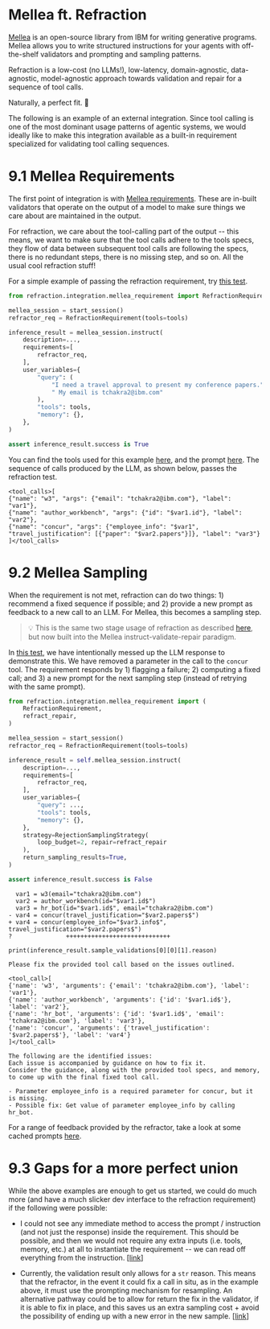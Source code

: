# Mellea ft. Refraction

[Mellea](https://mellea.ai) is an open-source library from IBM for writing generative programs.
Mellea allows you to write structured instructions for your agents with off-the-shelf validators
and prompting and sampling patterns.

Refraction is a low-cost (no LLMs!), low-latency, domain-agnostic, data-agnostic, model-agnostic
approach towards validation and repair for a sequence of tool calls.

Naturally, a perfect fit. 🤗

The following is an example of an external integration.
Since tool calling is one of the most dominant usage patterns of agentic systems,
we would ideally like to make this integration available as a built-in requirement
specialized for validating tool calling sequences.

# 9.1 Mellea Requirements

The first point of integration is with [Mellea requirements](https://docs.mellea.ai/overview/requirements#validating-requirements).
These are in-built validators that operate on the output of a model
to make sure things we care about are maintained in the output.

For refraction, we care about the tool-calling part of the output -- this means, we
want to make sure that the tool calls adhere to the tools specs, they flow of data
between subsequent tool calls are following the specs, there is no redundant steps,
there is no missing step, and so on. All the usual cool refraction stuff!

For a simple example of passing the refraction requirement, try [this test](../../../../tests/pre-tool-reflection/refraction/mellea/test_mellea.py#L26).

```python
from refraction.integration.mellea_requirement import RefractionRequirement

mellea_session = start_session()
refractor_req = RefractionRequirement(tools=tools)

inference_result = mellea_session.instruct(
    description=...,
    requirements=[
        refractor_req,
    ],
    user_variables={
        "query": (
            "I need a travel approval to present my conference papers."
            " My email is tchakra2@ibm.com"
        ),
        "tools": tools,
        "memory": {},
    },
)

assert inference_result.success is True
```

You can find the tools used for this example [here](../../../../../tests/utils/refraction/tools/sample_tool_specs.py),
and the prompt [here](../../../../../tests/utils/refraction/mellea/prompt.py).
The sequence of calls produced by the LLM, as shown below, passes the refraction test.

```
<tool_calls>[
{"name": "w3", "args": {"email": "tchakra2@ibm.com"}, "label": "var1"},
{"name": "author_workbench", "args": {"id": "$var1.id"}, "label": "var2"},
{"name": "concur", "args": {"employee_info": "$var1", "travel_justification": [{"paper": "$var2.papers"}]}, "label": "var3"}
]</tool_calls>
```

# 9.2 Mellea Sampling

When the requirement is not met, refraction can do two things: 1) recommend a fixed sequence if possible; and 2) provide a
new prompt as feedback to a new call to an LLM. For Mellea, this becomes a sampling step.

> 💡 This is the same two stage usage of refraction as described [here](02.-The-Refraction-API-|-Inputs-and-Outputs.md#224-prompt-generation), but now built into the Mellea instruct-validate-repair paradigm.

In [this test](../../../../tests/pre-tool-reflection/refraction/mellea/test_mellea.py#L77),
we have intentionally messed up the LLM response to demonstrate this.
We have removed a parameter in the call to the `concur` tool. The requirement responds
by 1) flagging a failure; 2) computing a fixed call;
and 3) a new prompt for the next sampling step (instead of retrying with the same prompt).


```python
from refraction.integration.mellea_requirement import (
    RefractionRequirement,
    refract_repair,
)

mellea_session = start_session()
refractor_req = RefractionRequirement(tools=tools)

inference_result = self.mellea_session.instruct(
    description=...,
    requirements=[
        refractor_req,
    ],
    user_variables={
        "query": ...,
        "tools": tools,
        "memory": {},
    },
    strategy=RejectionSamplingStrategy(
        loop_budget=2, repair=refract_repair
    ),
    return_sampling_results=True,
)

assert inference_result.success is False
```

```
  var1 = w3(email="tchakra2@ibm.com")
  var2 = author_workbench(id="$var1.id$")
  var3 = hr_bot(id="$var1.id$", email="tchakra2@ibm.com")
- var4 = concur(travel_justification="$var2.papers$")
+ var4 = concur(employee_info="$var3.info$", travel_justification="$var2.papers$")
?               +++++++++++++++++++++++++++++
```

```
print(inference_result.sample_validations[0][0][1].reason)
```

```
Please fix the provided tool call based on the issues outlined.

<tool_call>[
{'name': 'w3', 'arguments': {'email': 'tchakra2@ibm.com'}, 'label': 'var1'},
{'name': 'author_workbench', 'arguments': {'id': '$var1.id$'}, 'label': 'var2'},
{'name': 'hr_bot', 'arguments': {'id': '$var1.id$', 'email': 'tchakra2@ibm.com'}, 'label': 'var3'},
{'name': 'concur', 'arguments': {'travel_justification': '$var2.papers$'}, 'label': 'var4'}
]</tool_call>

The following are the identified issues:
Each issue is accompanied by guidance on how to fix it.
Consider the guidance, along with the provided tool specs, and memory, to come up with the final fixed tool call.

- Parameter employee_info is a required parameter for concur, but it is missing.
- Possible fix: Get value of parameter employee_info by calling hr_bot.
```

For a range of feedback provided by the refractor, take a look at some
cached prompts [here](../../../../tests/pre-tool-reflection/refraction/prompt_generation/cached_prompts).

# 9.3 Gaps for a more perfect union

While the above examples are enough to get us started, we could do
much more (and have a much slicker dev interface to the refraction requirement)
if the following were possible:

- I could not see any immediate method to access the prompt / instruction
(and not just the response) inside the requirement.
This should be possible, and then we would not require any extra inputs (i.e. tools, memory, etc.) at all
to instantiate the requirement -- we can read off everything from the instruction. [[link](../src/integration/mellea_requirement.py#12)]

- Currently, the validation result only allows for a `str` reason. This means that the refractor, in the
event it could fix a call in situ, as in the example above, it must use the prompting mechanism for resampling.
An alternative pathway could be to allow for return the fix in the validator, if it is able to fix in place, and this
saves us an extra sampling cost + avoid the possibility of ending up with a new error in the new sample. [[link](../src/integration/mellea_requirement.py#L19)]
